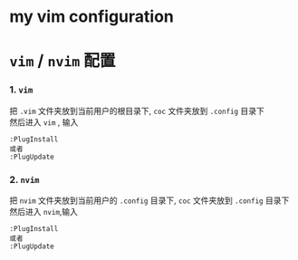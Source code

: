 # my vim configuration

# `vim` / `nvim` 配置

### 1. `vim`

把 `.vim` 文件夹放到当前用户的根目录下, `coc` 文件夹放到 `.config` 目录下  
然后进入 `vim` , 输入

```
:PlugInstall
或者
:PlugUpdate
```

### 2. `nvim`

把 `nvim` 文件夹放到当前用户的 `.config` 目录下, `coc` 文件夹放到 `.config` 目录下  
然后进入 `nvim`,输入

```
:PlugInstall
或者
:PlugUpdate
```

